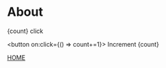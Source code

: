 # About

<script>
    import Box from "$lib/Box.svelte";
    let count = 10;
</script>

{count} click

<button on:click={() => count+=1}> Increment {count} </button>

<Box />

<p><a sveltekit:prefetch href=".">HOME</a></p>
